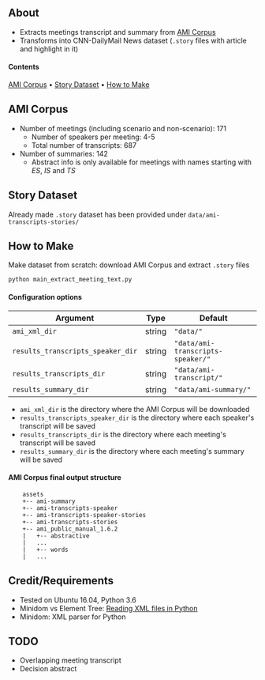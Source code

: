 ## About
* Extracts meetings transcript and summary from [AMI Corpus](http://groups.inf.ed.ac.uk/ami/download/)
* Transforms into CNN-DailyMail News dataset (`.story` files with article and highlight in it)

#### Contents
[AMI Corpus](#ami-corpus) • [Story Dataset](#story-dataset) • [How to Make](#how-to-make) 
        
## AMI Corpus
* Number of meetings (including scenario and non-scenario): 171
    * Number of speakers per meeting: 4-5
    * Total number of transcripts: 687
* Number of summaries: 142
    * Abstract info is only available for meetings with names starting with *ES*, *IS* and *TS*

## Story Dataset
Already made `.story` dataset has been provided under `data/ami-transcripts-stories/`

## How to Make
Make dataset from scratch: download AMI Corpus and extract `.story` files
```
python main_extract_meeting_text.py
```

#### Configuration options

| **Argument**                      | **Type** | **Default**                       |
|-----------------------------------|----------|-----------------------------------|
| `ami_xml_dir`                     | string   | `"data/"`                         |
| `results_transcripts_speaker_dir` | string   | `"data/ami-transcripts-speaker/"` |
| `results_transcripts_dir`         | string   | `"data/ami-transcript/"`          |
| `results_summary_dir`             | string   | `"data/ami-summary/"`             |
+ `ami_xml_dir` is the directory where the AMI Corpus will be downloaded
+ `results_transcripts_speaker_dir` is the directory where each speaker's transcript will be saved 
+ `results_transcripts_dir` is the directory where each meeting's transcript will be saved
+ `results_summary_dir` is the directory where each meeting's summary will be saved

#### AMI Corpus final output structure

        assets
        +-- ami-summary 
        +-- ami-transcripts-speaker
        +-- ami-transcripts-speaker-stories
        +-- ami-transcripts-stories
        +-- ami_public_manual_1.6.2
        |   +-- abstractive
        |   ...
        |   +-- words
        |   ...

## Credit/Requirements
* Tested on Ubuntu 16.04, Python 3.6
* Minidom vs Element Tree: [Reading XML files in Python](http://stackabuse.com/reading-and-writing-xml-files-in-python/)
* Minidom: XML parser for Python

## TODO
* Overlapping meeting transcript
* Decision abstract
